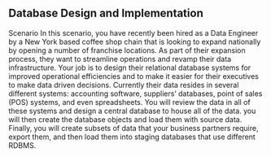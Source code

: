 ## Database Design and Implementation
Scenario
In this scenario, you have recently been hired as a Data Engineer by a New York based coffee shop chain that is looking to expand
nationally by opening a number of franchise locations. As part of their expansion process, they want to streamline operations and
revamp their data infrastructure.
Your job is to design their relational database systems for improved operational efficiencies and to make it easier for their executives to
make data driven decisions.
Currently their data resides in several different systems: accounting software, suppliers’ databases, point of sales (POS) systems, and even
spreadsheets. You will review the data in all of these systems and design a central database to house all of the data. you will then create
the database objects and load them with source data. Finally, you will create subsets of data that your business partners require, export
them, and then load them into staging databases that use different RDBMS.
